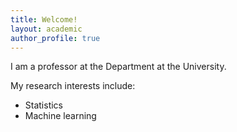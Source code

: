 ```yaml
---
title: Welcome!
layout: academic
author_profile: true
---
```


I am a professor at the Department at the University.

My research interests include:

- Statistics
- Machine learning
